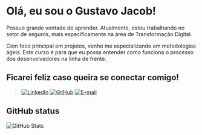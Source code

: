 # Olá, eu sou o Gustavo Jacob!

Possuo grande vontade de aprender. Atualmente, estou trabalhando no setor de seguros, mais especificamente na área de Transformação Digital.

Com foco principal em projetos, venho me especializando em metodologias ágeis. Este curso é para que eu possa entender como funciona o processo dos desenvolvedores na linha de frente.

## Ficarei feliz caso queira se conectar comigo!

>[![LinkedIn](https://img.shields.io/badge/LinkedIn-0077B5?style=for-the-badge&logo=linkedin&logoColor=white)](https://www.linkedin.com/in/gustavo-jacob-b6583a1aa)
[![GitHub](https://img.shields.io/badge/GitHub-100000?style=for-the-badge&logo=github&logoColor=white)](https://github.com/GustavoJacobgj)
>[![E-mail](https://img.shields.io/badge/-Email-000?style=for-the-badge&logo=microsoft-outlook&logoColor=007BFF)](mailto:gustavo.hcj@hotmail.com)

## GitHub status

![GitHub Stats](https://github-readme-stats.vercel.app/api?username=GustavoJacobgj&theme=transparent&bg_color=000817&border_color=000&show_icons=true&icon_color=333B8F&title_color=D4122C&text_color=333B8F)
